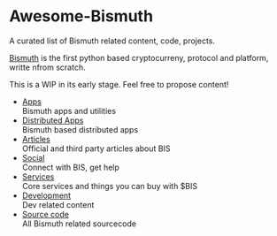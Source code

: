 # Awesome-Bismuth
A curated list of Bismuth related content, code, projects.

[Bismuth](http://bismuth.cz) is the first python based cryptocurreny, protocol and platform, writte nfrom scratch.

This is a WIP in its early stage. Feel free to propose content!

* [Apps](https://github.com/bismuthfoundation/Awesome-Bismuth/blob/master/Apps.md)  
  Bismuth apps and utilities
* [Distributed Apps](https://github.com/bismuthfoundation/Awesome-Bismuth/blob/master/DApps.md)  
  Bismuth based distributed apps
* [Articles](https://github.com/bismuthfoundation/Awesome-Bismuth/blob/master/Articles.md)  
  Official and third party articles about BIS
* [Social](https://github.com/bismuthfoundation/Awesome-Bismuth/blob/master/Social.md)  
  Connect with BIS, get help
* [Services](https://github.com/bismuthfoundation/Awesome-Bismuth/blob/master/Services.md)  
  Core services and things you can buy with $BIS
* [Development](https://github.com/bismuthfoundation/Awesome-Bismuth/blob/master/Dev.md)  
  Dev related content
* [Source code](https://github.com/bismuthfoundation/Awesome-Bismuth/blob/master/SourceCode.md)  
  All Bismuth related sourcecode
